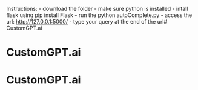 Instructions:
    - download the folder
    - make sure python is installed
    - intall flask using pip install Flask
    - run the python autoComplete.py
    - access the url: http://127.0.0.1:5000/ 
    - type your query at the end of the url# CustomGPT.ai
# CustomGPT.ai
# CustomGPT.ai

